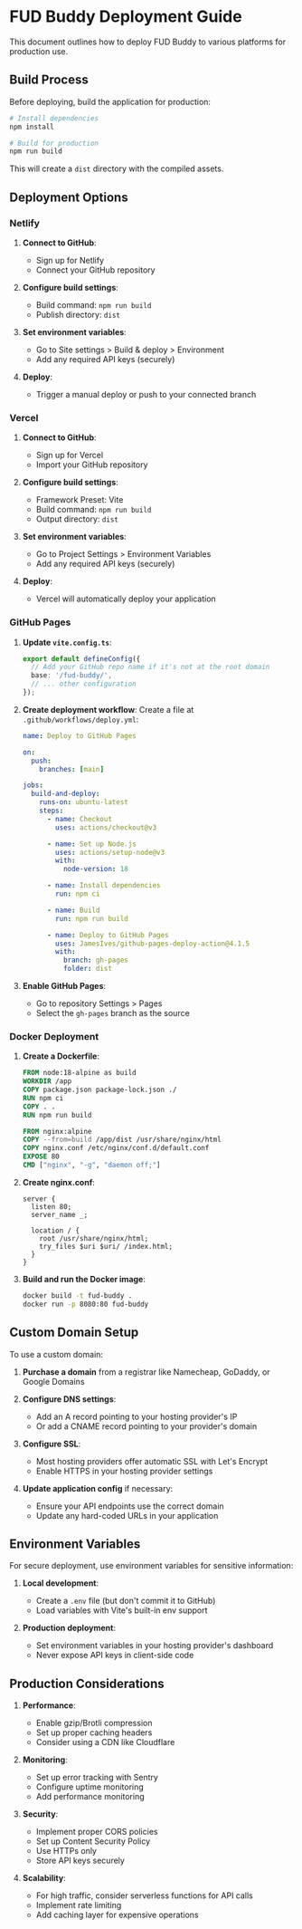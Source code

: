 # FUD Buddy Deployment Guide

This document outlines how to deploy FUD Buddy to various platforms for production use.

## Build Process

Before deploying, build the application for production:

```bash
# Install dependencies
npm install

# Build for production
npm run build
```

This will create a `dist` directory with the compiled assets.

## Deployment Options

### Netlify

1. **Connect to GitHub**:
   - Sign up for Netlify
   - Connect your GitHub repository

2. **Configure build settings**:
   - Build command: `npm run build`
   - Publish directory: `dist`

3. **Set environment variables**:
   - Go to Site settings > Build & deploy > Environment
   - Add any required API keys (securely)

4. **Deploy**:
   - Trigger a manual deploy or push to your connected branch

### Vercel

1. **Connect to GitHub**:
   - Sign up for Vercel
   - Import your GitHub repository

2. **Configure build settings**:
   - Framework Preset: Vite
   - Build command: `npm run build`
   - Output directory: `dist`

3. **Set environment variables**:
   - Go to Project Settings > Environment Variables
   - Add any required API keys (securely)

4. **Deploy**:
   - Vercel will automatically deploy your application

### GitHub Pages

1. **Update `vite.config.ts`**:
   ```typescript
   export default defineConfig({
     // Add your GitHub repo name if it's not at the root domain
     base: '/fud-buddy/',
     // ... other configuration
   });
   ```

2. **Create deployment workflow**:
   Create a file at `.github/workflows/deploy.yml`:
   ```yaml
   name: Deploy to GitHub Pages

   on:
     push:
       branches: [main]

   jobs:
     build-and-deploy:
       runs-on: ubuntu-latest
       steps:
         - name: Checkout
           uses: actions/checkout@v3

         - name: Set up Node.js
           uses: actions/setup-node@v3
           with:
             node-version: 18

         - name: Install dependencies
           run: npm ci

         - name: Build
           run: npm run build

         - name: Deploy to GitHub Pages
           uses: JamesIves/github-pages-deploy-action@4.1.5
           with:
             branch: gh-pages
             folder: dist
   ```

3. **Enable GitHub Pages**:
   - Go to repository Settings > Pages
   - Select the `gh-pages` branch as the source

### Docker Deployment

1. **Create a Dockerfile**:
   ```dockerfile
   FROM node:18-alpine as build
   WORKDIR /app
   COPY package.json package-lock.json ./
   RUN npm ci
   COPY . .
   RUN npm run build

   FROM nginx:alpine
   COPY --from=build /app/dist /usr/share/nginx/html
   COPY nginx.conf /etc/nginx/conf.d/default.conf
   EXPOSE 80
   CMD ["nginx", "-g", "daemon off;"]
   ```

2. **Create nginx.conf**:
   ```
   server {
     listen 80;
     server_name _;
     
     location / {
       root /usr/share/nginx/html;
       try_files $uri $uri/ /index.html;
     }
   }
   ```

3. **Build and run the Docker image**:
   ```bash
   docker build -t fud-buddy .
   docker run -p 8080:80 fud-buddy
   ```

## Custom Domain Setup

To use a custom domain:

1. **Purchase a domain** from a registrar like Namecheap, GoDaddy, or Google Domains

2. **Configure DNS settings**:
   - Add an A record pointing to your hosting provider's IP
   - Or add a CNAME record pointing to your provider's domain

3. **Configure SSL**:
   - Most hosting providers offer automatic SSL with Let's Encrypt
   - Enable HTTPS in your hosting provider settings

4. **Update application config** if necessary:
   - Ensure your API endpoints use the correct domain
   - Update any hard-coded URLs in your application

## Environment Variables

For secure deployment, use environment variables for sensitive information:

1. **Local development**:
   - Create a `.env` file (but don't commit it to GitHub)
   - Load variables with Vite's built-in env support

2. **Production deployment**:
   - Set environment variables in your hosting provider's dashboard
   - Never expose API keys in client-side code

## Production Considerations

1. **Performance**:
   - Enable gzip/Brotli compression
   - Set up proper caching headers
   - Consider using a CDN like Cloudflare

2. **Monitoring**:
   - Set up error tracking with Sentry
   - Configure uptime monitoring
   - Add performance monitoring

3. **Security**:
   - Implement proper CORS policies
   - Set up Content Security Policy
   - Use HTTPs only
   - Store API keys securely

4. **Scalability**:
   - For high traffic, consider serverless functions for API calls
   - Implement rate limiting
   - Add caching layer for expensive operations
